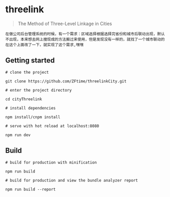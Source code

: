 # threelink

> The Method of Three-Level Linkage in Cities
```
在做公司后台管理系统的时候，有一个需求：区域选择根据选择完省份和城市后联动出现，默认不出现，本来想去网上搜现成的方法搬过来使用，但是发现没有一样的，就找了一个城市联动的在这个上面改了一下，就实现了这个需求,嘿嘿
```

## Getting started
```
# clone the project

git clone https://github.com/ZFtime/threelinkCity.git

# enter the project directory

cd cityThreelink

# install dependencies

npm install/cnpm install

# serve with hot reload at localhost:8080

npm run dev
```
## Build

```
# build for production with minification

npm run build

# build for production and view the bundle analyzer report

npm run build --report
```

